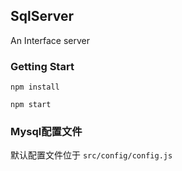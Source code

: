 ##  SqlServer
An Interface server


### Getting Start
```
npm install  

npm start
```

### Mysql配置文件


默认配置文件位于 `src/config/config.js`